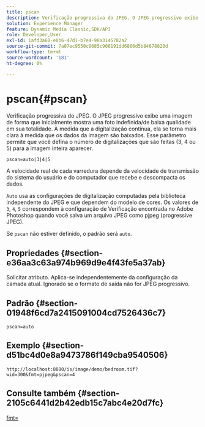 ```yaml
---
title: pscan
description: Verificação progressiva do JPEG. O JPEG progressivo exibe uma imagem de forma que inicialmente mostra uma foto indefinida/de baixa qualidade em sua totalidade.
solution: Experience Manager
feature: Dynamic Media Classic,SDK/API
role: Developer,User
exl-id: 1afd3a60-e0b6-47d1-b7e4-98a3145782a2
source-git-commit: 7a07ec9550c0685c908191dd6806d5b84678820d
workflow-type: tm+mt
source-wordcount: '181'
ht-degree: 0%

---
```


# pscan{#pscan}

Verificação progressiva do JPEG. O JPEG progressivo exibe uma imagem de forma que inicialmente mostra uma foto indefinida/de baixa qualidade em sua totalidade. À medida que a digitalização continua, ela se torna mais clara à medida que os dados da imagem são baixados. Esse parâmetro permite que você defina o número de digitalizações que são feitas (3, 4 ou 5) para a imagem inteira aparecer.

`pscan=auto|3|4|5`

A velocidade real de cada varredura depende da velocidade de transmissão do sistema do usuário e do computador que recebe e descompacta os dados.

`Auto` usa as configurações de digitalização computadas pela biblioteca independente do JPEG e que dependem do modelo de cores. Os valores de `3`, `4`, `5` correspondem à configuração de Verificação encontrada no Adobe Photoshop quando você salva um arquivo JPEG como pjpeg (progressive JPEG).

Se `pscan` não estiver definido, o padrão será `auto`.

## Propriedades {#section-e36aa3c63a974b969d9e4f43fe5a37ab}

Solicitar atributo. Aplica-se independentemente da configuração da camada atual. Ignorado se o formato de saída não for JPEG progressivo.

## Padrão {#section-01948f6cd7a2415091004cd7526436c7}

`pscan=auto`

## Exemplo {#section-d51bc4d0e8a9473786f149cba9540506}

`http://localhost:8080/is/image/demo/bedroom.tif?wid=300&fmt=pjpeg&pscan=4`

## Consulte também {#section-2105c6441d2b42edb15c7abc4e20d7fc}

[fmt=](../../../../../is-api/http-ref/image-serving-api-ref/c-http-protocol-reference/c-command-reference/r-is-http-fmt.md#reference-cdf10043423b45ba9fe15157fb3ae37a)
